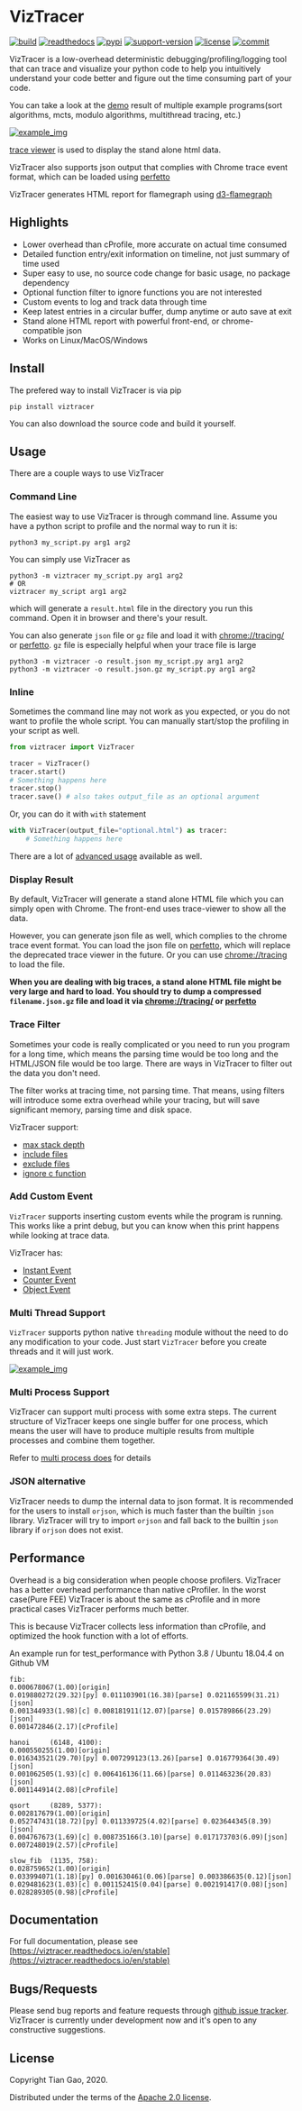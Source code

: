 # VizTracer

[![build](https://github.com/gaogaotiantian/viztracer/workflows/build/badge.svg)](https://github.com/gaogaotiantian/viztracer/actions?query=workflow%3Abuild)  [![readthedocs](https://img.shields.io/readthedocs/viztracer)](https://viztracer.readthedocs.io/en/stable/)  [![pypi](https://img.shields.io/pypi/v/viztracer.svg)](https://pypi.org/project/viztracer/)  [![support-version](https://img.shields.io/pypi/pyversions/viztracer)](https://img.shields.io/pypi/pyversions/viztracer)  [![license](https://img.shields.io/github/license/gaogaotiantian/viztracer)](https://github.com/gaogaotiantian/viztracer/blob/master/LICENSE)  [![commit](https://img.shields.io/github/last-commit/gaogaotiantian/viztracer)](https://github.com/gaogaotiantian/viztracer/commits/master)

VizTracer is a low-overhead deterministic debugging/profiling/logging tool that can trace and visualize your python code to help you intuitively understand your code better and figure out the time consuming part of your code.

You can take a look at the [demo](http://www.minkoder.com/viztracer/result.html) result of multiple example programs(sort algorithms, mcts, modulo algorithms, multithread tracing, etc.)

[![example_img](https://github.com/gaogaotiantian/viztracer/blob/master/img/example.png)](https://github.com/gaogaotiantian/viztracer/blob/master/img/example.png)

[trace viewer](https://chromium.googlesource.com/catapult) is used to display the stand alone html data.

VizTracer also supports json output that complies with Chrome trace event format, which can be loaded using [perfetto](https://ui.perfetto.dev/)

VizTracer generates HTML report for flamegraph using [d3-flamegraph](https://github.com/spiermar/d3-flame-graph)

## Highlights

* Lower overhead than cProfile, more accurate on actual time consumed
* Detailed function entry/exit information on timeline, not just summary of time used
* Super easy to use, no source code change for basic usage, no package dependency
* Optional function filter to ignore functions you are not interested 
* Custom events to log and track data through time
* Keep latest entries in a circular buffer, dump anytime or auto save at exit
* Stand alone HTML report with powerful front-end, or chrome-compatible json 
* Works on Linux/MacOS/Windows

## Install

The prefered way to install VizTracer is via pip

```
pip install viztracer
```

You can also download the source code and build it yourself.

## Usage

There are a couple ways to use VizTracer

### Command Line

The easiest way to use VizTracer is through command line. Assume you have a python script to profile and the normal way to run it is:

```
python3 my_script.py arg1 arg2
```

You can simply use VizTracer as 

```
python3 -m viztracer my_script.py arg1 arg2
# OR
viztracer my_script arg1 arg2
```

which will generate a ```result.html``` file in the directory you run this command. Open it in browser and there's your result.

You can also generate ```json``` file or ```gz``` file and load it with [chrome://tracing/](chrome://tracing/) or [perfetto](https://ui.perfetto.dev/). ```gz``` file is especially helpful when your trace file is large

```
python3 -m viztracer -o result.json my_script.py arg1 arg2
python3 -m viztracer -o result.json.gz my_script.py arg1 arg2
```

### Inline

Sometimes the command line may not work as you expected, or you do not want to profile the whole script. You can manually start/stop the profiling in your script as well.

```python
from viztracer import VizTracer

tracer = VizTracer()
tracer.start()
# Something happens here
tracer.stop()
tracer.save() # also takes output_file as an optional argument
```

Or, you can do it with ```with``` statement

```python
with VizTracer(output_file="optional.html") as tracer:
    # Something happens here
```

There are a lot of [advanced usage](https://viztracer.readthedocs.io/en/stable/advanced_usage.html) available as well.

### Display Result

By default, VizTracer will generate a stand alone HTML file which you can simply open with Chrome. The front-end uses trace-viewer to show all the data. 

However, you can generate json file as well, which complies to the chrome trace event format. You can load the json file on [perfetto](https://ui.perfetto.dev/), which will replace the deprecated trace viewer in the future. Or you can use [chrome://tracing](chrome://tracing/) to load the file.

**When you are dealing with big traces, a stand alone HTML file might be very large and hard to load. You should try to dump a compressed ```filename.json.gz``` file and load it via [chrome://tracing/](chrome://tracing/) or [perfetto](https://ui.perfetto.dev/)**

### Trace Filter

Sometimes your code is really complicated or you need to run you program for a long time, which means the parsing time would be too long and the HTML/JSON file would be too large. There are ways in VizTracer to filter out the data you don't need. 

The filter works at tracing time, not parsing time. That means, using filters will introduce some extra overhead while your tracing, but will save significant memory, parsing time and disk space. 

VizTracer support:

* [max stack depth](https://viztracer.readthedocs.io/en/stable/viztracer.html#VizTracer.max_stack_depth)
* [include files](https://viztracer.readthedocs.io/en/stable/viztracer.html#VizTracer.include_files)
* [exclude files](https://viztracer.readthedocs.io/en/stable/viztracer.html#VizTracer.exclude_files)
* [ignore c function](https://viztracer.readthedocs.io/en/stable/viztracer.html#VizTracer.ignore_c_function)

### Add Custom Event

```VizTracer``` supports inserting custom events while the program is running. This works like a print debug, but you can know when this print happens while looking at trace data. 

VizTracer has:

* [Instant Event](https://viztracer.readthedocs.io/en/stable/viztracer.html#VizTracer.add_instant)
* [Counter Event](https://viztracer.readthedocs.io/en/stable/custom_event.html#VizCounter)
* [Object Event](https://viztracer.readthedocs.io/en/stable/custom_event.html#VizObject)

### Multi Thread Support

```VizTracer``` supports python native ```threading``` module without the need to do any modification to your code. Just start ```VizTracer``` before you create threads and it will just work.

[![example_img](https://github.com/gaogaotiantian/viztracer/blob/master/img/multithread_example.png)](https://github.com/gaogaotiantian/viztracer/blob/master/img/example.png)


### Multi Process Support

VizTracer can support multi process with some extra steps. The current structure of VizTracer keeps one single buffer for one process, which means the user will have to produce multiple results from multiple processes and combine them together. 

Refer to [multi process does](https://viztracer.readthedocs.io/en/stable/multi_process.html) for details

### JSON alternative 

VizTracer needs to dump the internal data to json format. It is recommended for the users to install ```orjson```, which is much faster than the builtin ```json``` library. VizTracer will try to import ```orjson``` and fall back to the builtin ```json``` library if ```orjson``` does not exist.

## Performance

Overhead is a big consideration when people choose profilers. VizTracer has a better overhead performance than native cProfiler. In the worst case(Pure FEE) VizTracer is about the same as cProfile and in more practical cases VizTracer performs much better. 

This is because VizTracer collects less information than cProfile, and optimized the hook function with a lot of efforts.

An example run for test_performance with Python 3.8 / Ubuntu 18.04.4 on Github VM

```
fib:
0.000678067(1.00)[origin] 
0.019880272(29.32)[py] 0.011103901(16.38)[parse] 0.021165599(31.21)[json] 
0.001344933(1.98)[c] 0.008181911(12.07)[parse] 0.015789866(23.29)[json] 
0.001472846(2.17)[cProfile]  

hanoi     (6148, 4100):
0.000550255(1.00)[origin] 
0.016343521(29.70)[py] 0.007299123(13.26)[parse] 0.016779364(30.49)[json] 
0.001062505(1.93)[c] 0.006416136(11.66)[parse] 0.011463236(20.83)[json] 
0.001144914(2.08)[cProfile] 

qsort     (8289, 5377):
0.002817679(1.00)[origin] 
0.052747431(18.72)[py] 0.011339725(4.02)[parse] 0.023644345(8.39)[json] 
0.004767673(1.69)[c] 0.008735166(3.10)[parse] 0.017173703(6.09)[json] 
0.007248019(2.57)[cProfile] 

slow_fib  (1135, 758):
0.028759652(1.00)[origin] 
0.033994071(1.18)[py] 0.001630461(0.06)[parse] 0.003386635(0.12)[json] 
0.029481623(1.03)[c] 0.001152415(0.04)[parse] 0.002191417(0.08)[json] 
0.028289305(0.98)[cProfile] 
```

## Documentation 

For full documentation, please see [https://viztracer.readthedocs.io/en/stable](https://viztracer.readthedocs.io/en/stable)

## Bugs/Requests

Please send bug reports and feature requests through [github issue tracker](https://github.com/gaogaotiantian/viztracer/issues). VizTracer is currently under development now and it's open to any constructive suggestions.

## License

Copyright Tian Gao, 2020.

Distributed under the terms of the  [Apache 2.0 license](https://github.com/gaogaotiantian/viztracer/blob/master/LICENSE).